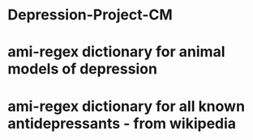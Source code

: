 # Depression-Project-CM

# ami-regex dictionary for animal models of depression 
# ami-regex dictionary for all known antidepressants - from wikipedia
